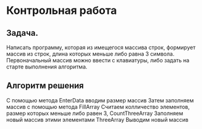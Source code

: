 # Контрольная работа
## Задача.
Написать программу, которая из имещегося массива строк, формирует массив из строк, длина которых меньше либо равна 3 символа. 
Первоначальный массив можно ввести с клавиатуры, либо задать на старте выполнения алгоритма.
## Алгоритм решения

С помощью метода EnterData  вводим размер массив
Затем заполняем массив с помощью метода FillArray
Считаем колличество элементов, размер которых меньше либо равен 3, CountThreeArray
Заполняем новый массив этими элементами ThreeArray
Выводим новый массив